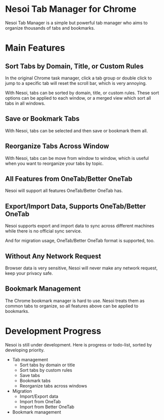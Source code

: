 # Nesoi Tab Manager for Chrome

Nesoi Tab Manager is a simple but powerful tab manager who aims to organize thousands of tabs and bookmarks.

# Main Features

## Sort Tabs by Domain, Title, or Custom Rules

In the original Chrome task manager, click a tab group or double click to jump to a specific tab will reset the scroll bar, which is very annoying.

With Nesoi, tabs can be sorted by domain, title, or custom rules. These sort options can be applied to each window, or a merged view which sort all tabs in all windows.

## Save or Bookmark Tabs

With Nesoi, tabs can be selected and then save or bookmark them all.

## Reorganize Tabs Across Window

With Nesoi, tabs can be move from window to window, which is useful when you want to reorganize your tabs by topic.

## All Features from OneTab/Better OneTab

Nesoi will support all features OneTab/Better OneTab has.

## Export/Import Data, Supports OneTab/Better OneTab

Nesoi supports export and import data to sync across different machines while there is no official sync service.

And for migration usage, OneTab/Better OneTab format is supported, too.

## Without Any Network Request

Browser data is very sensitive, Nesoi will never make any network request, keep your privacy safe.

## Bookmark Management

The Chrome bookmark manager is hard to use. Nesoi treats them as common tabs to organize, so all features above can be applied to bookmarks.

# Development Progress

Nesoi is still under development. Here is progress or todo-list, sorted by developing priority.

- Tab management
  - Sort tabs by domain or title
  - Sort tabs by custom rules
  - Save tabs
  - Bookmark tabs
  - Reorganize tabs across windows
- Migration
  - Import/Export data
  - Import from OneTab
  - Import from Better OneTab
- Bookmark management